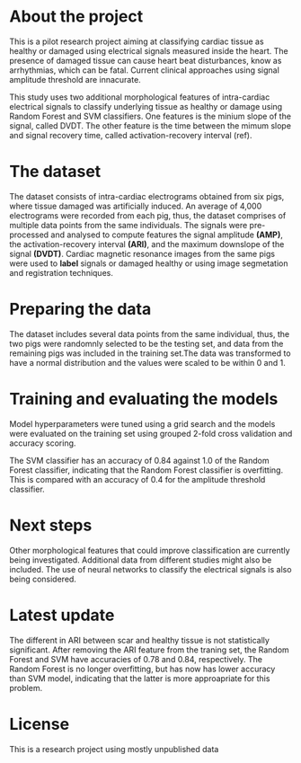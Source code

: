 # About the project
This is a pilot research project aiming at classifying cardiac tissue as healthy or damaged using electrical signals measured inside the heart. The presence of damaged tissue can cause heart beat disturbances, know as arrhythmias, which can be fatal. Current clinical approaches using signal amplitude threshold are innacurate.

This study uses two additional morphological features of intra-cardiac electrical signals to classify underlying tissue as healthy or damage using Random Forest and SVM classifiers. One features is the minium slope of the signal, called DVDT. The other feature is the time between the mimum slope and signal recovery time, called activation-recovery interval (ref).

# The dataset
The dataset consists of intra-cardiac electrograms obtained from six pigs, where tissue damaged was artificially induced. An average of 4,000 electrograms were recorded from each pig, thus, the dataset comprises of multiple data points from the same individuals. The signals were pre-processed and analysed to compute features the signal amplitude **(AMP)**, the activation-recovery interval **(ARI)**, and the maximum downslope of the signal **(DVDT)**. Cardiac magnetic resonance images from the same pigs were used to **label** signals or damaged healthy or using image segmetation and registration techniques.

# Preparing the data
The dataset includes several data points from the same individual, thus, the two pigs were randomnly selected to be the testing set, and data from the remaining pigs was included in the training set.The data was transformed to have a normal distribution and the values were scaled to be within 0 and 1.  

# Training and evaluating the models
Model hyperparameters were tuned using a grid search and the models were evaluated on the training set using grouped 2-fold cross validation and accuracy scoring. 

The SVM classifier has an accuracy of 0.84 against 1.0 of the Random Forest classifier, indicating that the Random Forest classifier is overfitting. This is compared with an accuracy of 0.4 for the amplitude threshold classifier. 

# Next steps
Other morphological features that could improve classification are currently being investigated. Additional data from different studies might also be included. The use of neural networks to classify the electrical signals is also being considered.

# Latest update
The different in ARI between scar and healthy tissue is not statistically significant. After removing the ARI feature from the traning set, the Random Forest and SVM have accuracies of 0.78 and 0.84, respectively. The Random Forest is no longer overfitting, but has now has lower accuracy than SVM model, indicating that the latter is more approapriate for this problem.

# License
This is a research project using mostly unpublished data

